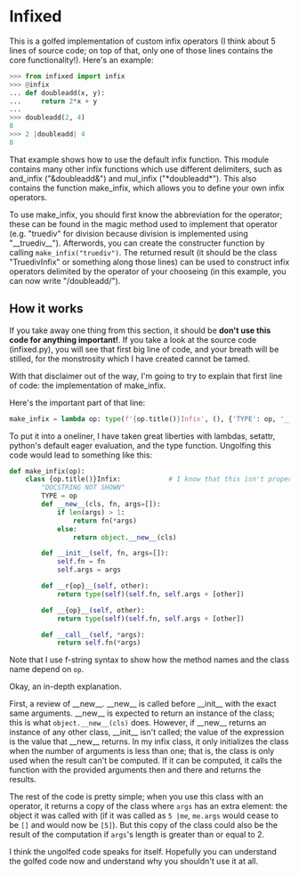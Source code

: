 # Infixed

This is a golfed implementation of custom infix operators (I think about 5 lines of source code; on top of that, only one of those
lines contains the core functionality!). Here's an example:

```python
>>> from infixed import infix
>>> @infix
... def doubleadd(x, y):
...     return 2*x + y
...
>>> doubleadd(2, 4)
8
>>> 2 |doubleadd| 4
8
```

That example shows how to use the default infix function. This module contains many other infix functions
which use different delimiters, such as and\_infix ("&doubleadd&") and mul\_infix ("\*doubleadd\*"). This
also contains the function make\_infix, which allows you to define your own infix operators.

To use make\_infix, you should first know the abbreviation for the operator; these can be found in the magic
method used to implement that operator (e.g. "truediv" for division because division is implemented using
"\_\_truediv\_\_").  Afterwords, you can create the constructer function by calling `make_infix("truediv")`.
The returned result (it should be the class "TruedivInfix" or something along those lines) can be used to construct
infix operators delimited by the operator of your chooseing (in this example, you can now write "/doubleadd/").

## How it works

If you take away one thing from this section, it should be **don't use this code for anything important!**. If you
take a look at the source code (infixed.py), you will see that first big line of code, and your breath will be
stilled, for the monstrosity which I have created cannot be tamed.

With that disclaimer out of the way, I'm going to try to explain that first line of code: the implementation of
make\_infix.

Here's the important part of that line:

```python
make_infix = lambda op: type(f'{op.title()}Infix', (), {'TYPE': op, '__new__': lambda cls, fn, args=[]: fn(*args) if len(args) > 1 else object.__new__(cls), '__init__': lambda self, fn, args=[]: [setattr(self, 'fn', fn), setattr(self, 'args', args)][0], f'__r{op}__': (w := lambda self, other: type(self)(self.fn, self.args + [other])), f'__{op}__': w, '__call__': lambda self, *args: self.fn(*args), '__doc__': 'DOCSTRING NOT SHOWN'})
```

To put it into a oneliner, I have taken great liberties with lambdas, setattr, python's default eager evaluation,
and the type function. Ungolfing this code would lead to something like this:

```python
def make_infix(op):
    class {op.title()}Infix:            # I know that this isn't proper syntax, but this is hard enough as it is
        "DOCSTRING NOT SHOWN"
        TYPE = op
        def __new__(cls, fn, args=[]):
            if len(args) > 1:
                return fn(*args)
            else:
                return object.__new__(cls)

        def __init__(self, fn, args=[]):
            self.fn = fn
            self.args = args

        def __r{op}__(self, other):
            return type(self)(self.fn, self.args + [other])

        def __{op}__(self, other):
            return type(self)(self.fn, self.args + [other])

        def __call__(self, *args):
            return self.fn(*args)
```

Note that I use f-string syntax to show how the method names and the class name depend on `op`.

Okay, an in-depth explanation.

First, a review of \_\_new\_\_. \_\_new\_\_ is called before \_\_init\_\_ with the exact same arguments. \_\_new\_\_
is expected to return an instance of the class; this is what `object.__new__(cls)` does. However, if \_\_new\_\_ returns
an instance of any other class, \_\_init\_\_ isn't called; the value of the expression is the value that \_\_new\_\_ returns.
In my infix class, it only initializes the class when the number of arguments is less than one; that is, the class is only used
when the result can't be computed. If it can be computed, it calls the function with the provided arguments then and there and returns
the results.

The rest of the code is pretty simple; when you use this class with an operator, it returns a copy of the class where `args` has an extra
element: the object it was called with (if it was called as `5 |me`, `me.args` would cease to be `[]` and would now be `[5]`). But this
copy of the class could also be the result of the computation if `args`'s length is greater than or equal to 2.

I think the ungolfed code speaks for itself. Hopefully you can understand the golfed code now and understand why you shouldn't use it at
all.
